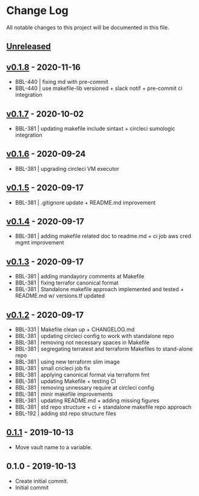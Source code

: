 # Change Log

All notable changes to this project will be documented in this file.

<a name="unreleased"></a>
## [Unreleased]



<a name="v0.1.8"></a>
## [v0.1.8] - 2020-11-16

- BBL-440 | fixing md with pre-commit
- BBL-440 | use makefile-lib versioned + slack notif + pre-commit ci integration


<a name="v0.1.7"></a>
## [v0.1.7] - 2020-10-02

- BBL-381 | updating makefile include sintaxt + circleci sumologic integration


<a name="v0.1.6"></a>
## [v0.1.6] - 2020-09-24

- BBL-381 | upgrading circleci VM executor


<a name="v0.1.5"></a>
## [v0.1.5] - 2020-09-17

- BBL-381 | .gitignore update + README.md improvement


<a name="v0.1.4"></a>
## [v0.1.4] - 2020-09-17

- BBL-381 | adding makefile related doc to readme.md + ci job aws cred mgmt improvement


<a name="v0.1.3"></a>
## [v0.1.3] - 2020-09-17

- BBL-381 | adding mandayory comments at Makefile
- BBL-381 | fixing terrafor canonical format
- BBL-381 | Standalone makefile approach implemented and tested + README.md w/ versions.tf updated


<a name="v0.1.2"></a>
## [v0.1.2] - 2020-09-17

- BBL-331 | Makefile clean up + CHANGELOG.md
- BBL-381 | updating circleci config to work with standalone repo
- BBL-381 | removing not necessary spaces in Makefile
- BBL-381 | segregating terratest and terraform Makefiles to stand-alone repo
- BBL-381 | using new terraform slim image
- BBL-381 | small cricleci job fix
- BBL-381 | applying canonical format via terraform fmt
- BBL-381 | updating Makefile + testing CI
- BBL-381 | removing unnessary require at circleci config
- BBL-381 | minir makefile improvements
- BBL-381 | updating README.md + adding missing figures
- BBL-381 | std repo structure + ci + standalone makefile repo approach
- BBL-192 | adding std repo structure files


<a name="0.1.1"></a>
## [0.1.1] - 2019-10-13

- Move vault name to a variable.


<a name="0.1.0"></a>
## 0.1.0 - 2019-10-13

- Create initial commit.
- Initial commit


[Unreleased]: https://github.com/binbashar/terraform-aws-backup-by-tags/compare/v0.1.8...HEAD
[v0.1.8]: https://github.com/binbashar/terraform-aws-backup-by-tags/compare/v0.1.7...v0.1.8
[v0.1.7]: https://github.com/binbashar/terraform-aws-backup-by-tags/compare/v0.1.6...v0.1.7
[v0.1.6]: https://github.com/binbashar/terraform-aws-backup-by-tags/compare/v0.1.5...v0.1.6
[v0.1.5]: https://github.com/binbashar/terraform-aws-backup-by-tags/compare/v0.1.4...v0.1.5
[v0.1.4]: https://github.com/binbashar/terraform-aws-backup-by-tags/compare/v0.1.3...v0.1.4
[v0.1.3]: https://github.com/binbashar/terraform-aws-backup-by-tags/compare/v0.1.2...v0.1.3
[v0.1.2]: https://github.com/binbashar/terraform-aws-backup-by-tags/compare/0.1.1...v0.1.2
[0.1.1]: https://github.com/binbashar/terraform-aws-backup-by-tags/compare/0.1.0...0.1.1

